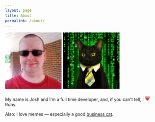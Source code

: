 ```yaml
---
layout: page
title: About
permalink: /about/
---
```

<div style='margin-bottom:10px;'>
	<div style='float:left;margin-right:5px;margin-bottom:5px;'>
		<img src="/assets/big-nerd.jpg" width="184px" height="184px" />
	</div>
	<div style='float:left;'>
		<img src="/assets/business-cat/matrix-business-cat-184x184.png" />	
	</div>
	<div style='clear:both;'></div>
</div>

My name is Josh and I'm a full time developer, and, if you can't tell, I
<img src="/assets/site-heart.webp" width="18px" height="18px" /> Ruby.

Also: I love memes &mdash; especially a good [business cat][business-cat].

[business-cat]: http://knowyourmeme.com/memes/business-cat
